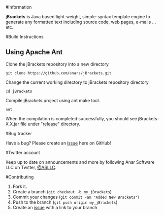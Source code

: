 #Information

**jBrackets** is Java based light-weight, simple-syntax template engine to generate any formatted text including source code, web pages, e-mails ... etc.

#Build Instructions

## Using Apache Ant

Clone the jBrackets repository into a new directory

    git clone https://github.com/anars/jBrackets.git

Change the current working directory to jBrackets repository directory

    cd jBrackets

Compile jBrackets project using ant make tool.

    ant

When the compilation is completed successfully, you should see jBrackets-X.X.jar file under "[release][3]" directory.

#Bug tracker

Have a bug? Please create an [issue][1] here on GitHub!

#Twitter account

Keep up to date on announcements and more by following Anar Software LLC on Twitter, [@ASLLC][2].

#Contributing

1. Fork it.
2. Create a branch (`git checkout -b my_jBrackets`)
3. Commit your changes (`git commit -am "Added New Brackets"`)
4. Push to the branch (`git push origin my_jBrackets`)
5. Create an [issue][1] with a link to your branch

[1]: https://github.com/anars/jBrackets/issues
[2]: http://twitter.com/ASLLC
[3]: https://github.com/anars/jBrackets/tree/master/release
